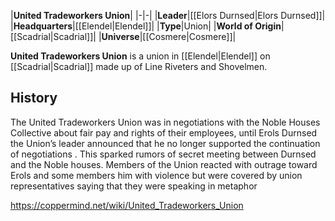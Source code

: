 |**United Tradeworkers Union**|
|-|-|
|**Leader**|[[Elors Durnsed\|Elors Durnsed]]|
|**Headquarters**|[[Elendel\|Elendel]]|
|**Type**|Union|
|**World of Origin**|[[Scadrial\|Scadrial]]|
|**Universe**|[[Cosmere\|Cosmere]]|

**United Tradeworkers Union** is a union in [[Elendel\|Elendel]] on [[Scadrial\|Scadrial]] made up of Line Riveters and Shovelmen.

## History
The United Tradeworkers Union was in negotiations with the Noble Houses Collective about fair pay and rights of their employees, until Erols Durnsed the Union’s leader announced that he no longer supported the continuation of negotiations . This sparked rumors of secret meeting between Durnsed and the Noble houses. Members of the Union reacted with outrage toward Erols and some members him with violence but were covered by union representatives saying that they were speaking in metaphor 



https://coppermind.net/wiki/United_Tradeworkers_Union